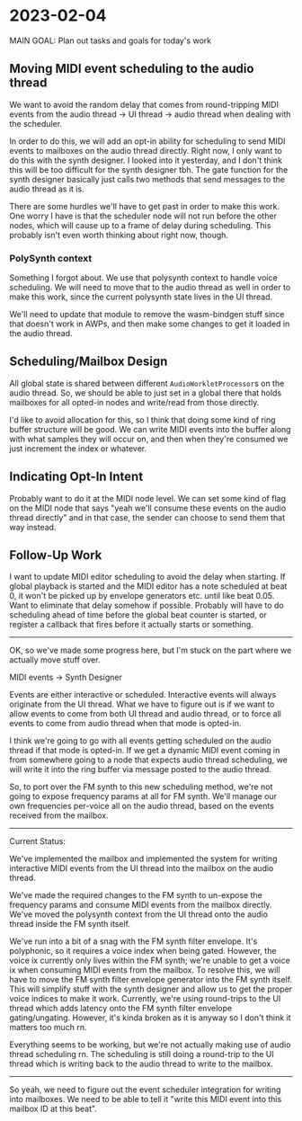 # 2023-02-04

MAIN GOAL: Plan out tasks and goals for today's work

## Moving MIDI event scheduling to the audio thread

We want to avoid the random delay that comes from round-tripping MIDI events from the audio thread -> UI thread -> audio thread when dealing with the scheduler.

In order to do this, we will add an opt-in ability for scheduling to send MIDI events to mailboxes on the audio thread directly.  Right now, I only want to do this with the synth designer.  I looked into it yesterday, and I don't think this will be too difficult for the synth designer tbh.  The gate function for the synth designer basically just calls two methods that send messages to the audio thread as it is.

There are some hurdles we'll have to get past in order to make this work.  One worry I have is that the scheduler node will not run before the other nodes, which will cause up to a frame of delay during scheduling.  This probably isn't even worth thinking about right now, though.

### PolySynth context

Something I forgot about.  We use that polysynth context to handle voice scheduling.  We will need to move that to the audio thread as well in order to make this work, since the current polysynth state lives in the UI thread.

We'll need to update that module to remove the wasm-bindgen stuff since that doesn't work in AWPs, and then make some changes to get it loaded in the audio thread.

## Scheduling/Mailbox Design

All global state is shared between different `AudioWorkletProcessor`s on the audio thread.  So, we should be able to just set in a global there that holds mailboxes for all opted-in nodes and write/read from those directly.

I'd like to avoid allocation for this, so I think that doing some kind of ring buffer structure will be good.  We can write MIDI events into the buffer along with what samples they will occur on, and then when they're consumed we just increment the index or whatever.

## Indicating Opt-In Intent

Probably want to do it at the MIDI node level.  We can set some kind of flag on the MIDI node that says "yeah we'll consume these events on the audio thread directly" and in that case, the sender can choose to send them that way instead.

## Follow-Up Work

I want to update MIDI editor scheduling to avoid the delay when starting.  If global playback is started and the MIDI editor has a note scheduled at beat 0, it won't be picked up by envelope generators etc. until like beat 0.05.  Want to eliminate that delay somehow if possible.  Probably will have to do scheduling ahead of time before the global beat counter is started, or register a callback that fires before it actually starts or something.

----

OK, so we've made some progress here, but I'm stuck on the part where we actually move stuff over.

MIDI events -> Synth Designer

Events are either interactive or scheduled.  Interactive events will always originate from the UI thread.  What we have to figure out is if we want to allow events to come from both UI thread and audio thread, or to force all events to come from audio thread when that mode is opted-in.

I think we're going to go with all events getting scheduled on the audio thread if that mode is opted-in.  If we get a dynamic MIDI event coming in from somewhere going to a node that expects audio thread scheduling, we will write it into the ring buffer via message posted to the audio thread.

So, to port over the FM synth to this new scheduling method, we're not going to expose frequency params at all for FM synth.  We'll manage our own frequencies per-voice all on the audio thread, based on the events received from the mailbox.

----

Current Status:

We've implemented the mailbox and implemented the system for writing interactive MIDI events from the UI thread into the mailbox on the audio thread.

We've made the required changes to the FM synth to un-expose the frequency params and consume MIDI events from the mailbox directly.  We've moved the polysynth context from the UI thread onto the audio thread inside the FM synth itself.

We've run into a bit of a snag with the FM synth filter envelope.  It's polyphonic, so it requires a voice index when being gated.  However, the voice ix currently only lives within the FM synth; we're unable to get a voice ix when consuming MIDI events from the mailbox.  To resolve this, we will have to move the FM synth filter envelope generator into the FM synth itself.  This will simplify stuff with the synth designer and allow us to get the proper voice indices to make it work.  Currently, we're using round-trips to the UI thread which adds latency onto the FM synth filter envelope gating/ungating.  However, it's kinda broken as it is anyway so I don't think it matters too much rn.

Everything seems to be working, but we're not actually making use of audio thread scheduling rn.  The scheduling is still doing a round-trip to the UI thread which is writing back to the audio thread to write to the mailbox.

----

So yeah, we need to figure out the event scheduler integration for writing into mailboxes.  We need to be able to tell it "write this MIDI event into this mailbox ID at this beat".
